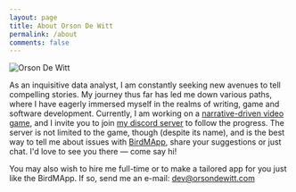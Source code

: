 ```yaml
---
layout: page
title: About Orson De Witt
permalink: /about
comments: false
---
```


<div class="row justify-content-center">
<div class="col-md-4 col-lg-3 pt-2">
<div class="sticky-top sticky-top-80 text-sm-right text-center">
<p class="text-center text-md-right"><img class="shadow" src="{{site.baseurl}}/assets/images/orson.jpg" alt="Orson De Witt" /></p>
<!-- <p class="text-center text-xl-right"><a target="_blank" href="{{site.games}}" class="btn btn-danger mb-1">Gamedev</a> <a href="/" class="btn btn-warning mb-1">Author</a> <a href="" class="btn btn-info mb-1">Thermos</a></p> -->
</div>
</div>
<div class="col-md-8 col-lg-6 pr-5">
<p>As an inquisitive data analyst, I am constantly seeking new avenues to tell compelling stories. My journey thus far has led me down various paths, where I have eagerly immersed myself in the realms of writing, game and software development. Currently, I am working on a <a href="https://egypt.orsondewitt.com/">narrative-driven video game</a>, and I invite you to join <a href="https://discord.gg/Nmx4KDKuhJ">my discord server</a> to follow the progress. The server is not limited to the game, though (despite its name), and is the best way to tell me about issues with <a href="https://orsondewitt.com/birdmapp">BirdMApp</a>, share your suggestions or just chat. I'd love to see you there — come say hi!</p><p>You may also wish to hire me full-time or to make a tailored app for you just like the BirdMApp. If so, send me an e-mail: <a href="mailto:dev@orsondewitt.com">dev@orsondewitt.com</a></p>
  
 <!-- <p>Born and raised in the harsh environment of pine forests, Orson learned a thing or two about storytelling from a seasoned moose. Upon graduation, the moose gave him a task that would change the course of his life forever. It asked of Orson to venture out of the woods and find a story so marvelous it would keep the moose on its hooves. And thus he set off to face the unknown and find new pastures, filled to the brim with adventurous people and provocative stories. He worked as an orbital garbage man, cyber police officer, spam-bot and even a thermos, but nowhere could he find a story that would blow the socks off of the old moose. Until, one day, he discovered that the best story is not the one that you find, but the one you invent. 
</p><p>
But the old moose had already died by the time Orson returned, so it's up to you to decide if the stories he invented are any good; if the task is complete; if the moose would be proud.<p>
Let Orson know if his stories are any good via e-mail: <a href="mailto:author@orsondewitt.com">author@orsondewitt.com</a> or follow him on

<a href="http://instagram.com/OrsonDeWitt" target="_blank" alt="Instagram" title="Follow on Instagram">Instagram</a> -->
<!-- <a href="http://twitter.com/intent/follow?source=followbutton&variant=1.0&screen_name=OrsonDeWitt" target="_blank" alt="Twitter" title="Follow on Twitter">Twitter</a>,--><!--  or <a href="https://www.goodreads.com/OrsonDeWitt" target="_blank" alt="Goodreads" title="Follow on Goodreads">Goodreads</a>
</p>

<h4>_____________________________</h4>
<p>After having self-published 2 works, a novel and a novelette, I've decided to take it up a notch and redirect my efforts into game development, which I've been very passionate about for as long as I can remember. Hence, all my time is dedicated to the interactive fiction/strategy video game <strong><a target="_blank" href="{{site.games}}" title="Visit the website">Egypt: Shattered Order</a></strong>. If you wish to follow its development, I invite you to subscribe to the newsletter. Thanks!</p>
{% include subscribe.html %}
 -->
